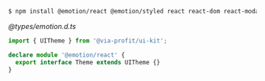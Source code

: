 

```bash
$ npm install @emotion/react @emotion/styled react react-dom react-modal react-popper react-window

```

_@types/emotion.d.ts_

```ts
import { UITheme } from '@via-profit/ui-kit';

declare module '@emotion/react' {
  export interface Theme extends UITheme {}
}

```